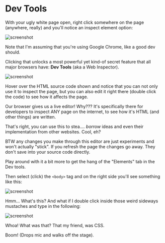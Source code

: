 # Dev Tools

With your ugly white page open, right click somewhere on the page (anywhere, really) and you'll notice an inspect element option:

![screenshot](http://d.pr/i/1cDvi/54xBeDeo+)

Note that I'm assuming that you're using Google Chrome, like a good dev should.

Clicking that unlocks a most powerful yet kind-of secret feature that all major browsers have: **Dev Tools** (aka a Web Inspector).

![screenshot](http://d.pr/i/OARU/5dcHWvdE+)

Hover over the HTML source code shown and notice that you can not only use it to inspect the page, but you can also edit it right there (double click the code) to see how it affects the page.

Our browser gives us a live editor! Why??? It's specifically there for developers to inspect ANY page on the internet, to see how it's HTML (and other things) are written.

That's right, you can use this to stea.... _borrow_ ideas and even their implementation from other websites. Cool, eh?

BTW any changes you make through this editor are just experiments and won't actually "stick". If you refresh the page the changes go away. They don't save into your source code directly.

Play around with it a bit more to get the hang of the "Elements" tab in the Dev tools.

Then select (click) the `<body>` tag and on the right side you'll see something like this:

![screenshot](http://d.pr/i/1fEWN/3GyGKCU7+)

Hmm... What's this? And what if I double click inside those weird sideways mustaches and type in the following:

![screenshot](http://d.pr/i/sIzF/lZuPX9hb+)

Whoa! What was that? That my friend, was CSS. 

Boom! (Drops mic and walks off the stage).

